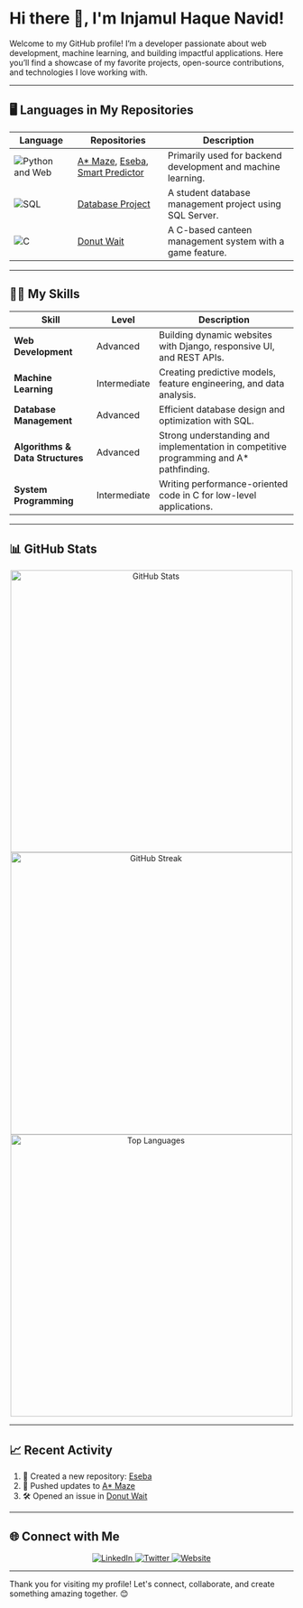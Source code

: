 # Hi there 👋, I'm Injamul Haque Navid!

Welcome to my GitHub profile! I’m a developer passionate about web development, machine learning, and building impactful applications. Here you’ll find a showcase of my favorite projects, open-source contributions, and technologies I love working with.

---

## 🖥️ Languages in My Repositories

| Language       | Repositories | Description |
|----------------|--------------|-------------|
| ![Python and Web](https://img.shields.io/badge/-Python-333?logo=python&logoColor=white)         | [A* Maze](https://github.com/InjamulHaque1/A-Star-Maze), [Eseba](https://github.com/InjamulHaque1/eseba), [Smart Predictor](https://github.com/InjamulHaque1/SmartPredictor) | Primarily used for backend development and machine learning. |
| ![SQL](https://img.shields.io/badge/-SQL-333?logo=postgresql&logoColor=white)     | [Database Project](https://github.com/InjamulHaque1/2-2-DatabaseProject) | A student database management project using SQL Server. |
| ![C](https://img.shields.io/badge/-C-333?logo=c&logoColor=white)     | [Donut Wait](https://github.com/InjamulHaque1/DonutWaitProject) | A C-based canteen management system with a game feature. |

---

## 🧑‍💻 My Skills

| Skill                 | Level    | Description |
|-----------------------|----------|-------------|
| **Web Development**   | Advanced | Building dynamic websites with Django, responsive UI, and REST APIs. |
| **Machine Learning**  | Intermediate | Creating predictive models, feature engineering, and data analysis. |
| **Database Management** | Advanced | Efficient database design and optimization with SQL. |
| **Algorithms & Data Structures** | Advanced | Strong understanding and implementation in competitive programming and A* pathfinding. |
| **System Programming** | Intermediate | Writing performance-oriented code in C for low-level applications. |

---

## 📊 GitHub Stats

<p align="center">
  <img src="https://github-readme-stats.vercel.app/api?username=InjamulHaque1&show_icons=true&theme=default&bg_color=FFFFFF&hide_border=true" alt="GitHub Stats" width="500"/>
  <img src="https://github-readme-streak-stats.herokuapp.com/?user=InjamulHaque1&theme=default&background=FFFFFF&hide_border=true" alt="GitHub Streak" width="500"/>
  <img src="https://github-readme-stats.vercel.app/api/top-langs/?username=InjamulHaque1&layout=compact&theme=default&bg_color=FFFFFF&hide_border=true" alt="Top Languages" width="500"/>
</p>

---

## 📈 Recent Activity

<!--START_SECTION:activity-->
1. 🎉 Created a new repository: [Eseba](https://github.com/InjamulHaque1/eseba)
2. 🚀 Pushed updates to [A* Maze](https://github.com/InjamulHaque1/A-Star-Maze)
3. 🛠️ Opened an issue in [Donut Wait](https://github.com/InjamulHaque1/DonutWaitProject)
<!--END_SECTION:activity-->

---

## 🌐 Connect with Me

<p align="center">
  <a href="https://linkedin.com/in/injamulhaque" target="_blank">
    <img src="https://img.shields.io/badge/-LinkedIn-0072b1?logo=linkedin&logoColor=white&style=flat" alt="LinkedIn"/>
  </a>
  <a href="https://twitter.com/injamulhaque" target="_blank">
    <img src="https://img.shields.io/badge/-Twitter-1DA1F2?logo=twitter&logoColor=white&style=flat" alt="Twitter"/>
  </a>
  <a href="https://injamulhaque.com" target="_blank">
    <img src="https://img.shields.io/badge/-Website-333?logo=google-chrome&logoColor=white&style=flat" alt="Website"/>
  </a>
</p>

---

Thank you for visiting my profile! Let's connect, collaborate, and create something amazing together. 😊
